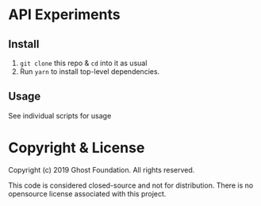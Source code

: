 # API Experiments

## Install

1. `git clone` this repo & `cd` into it as usual
2. Run `yarn` to install top-level dependencies.

## Usage

See individual scripts for usage


# Copyright & License

Copyright (c) 2019 Ghost Foundation. All rights reserved.

This code is considered closed-source and not for distribution. There is no opensource license associated with this project.
